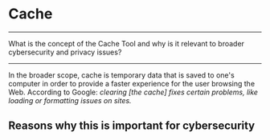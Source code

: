 # Cache

---

What is the concept of the Cache Tool and why is it relevant to broader cybersecurity and privacy issues?

---

In the broader scope, cache is temporary data that is saved to one's computer in order to provide a faster experience for the user browsing the Web. According to Google: _clearing [the cache] fixes certain problems, like loading or formatting issues on sites._

## Reasons why this is important for cybersecurity

